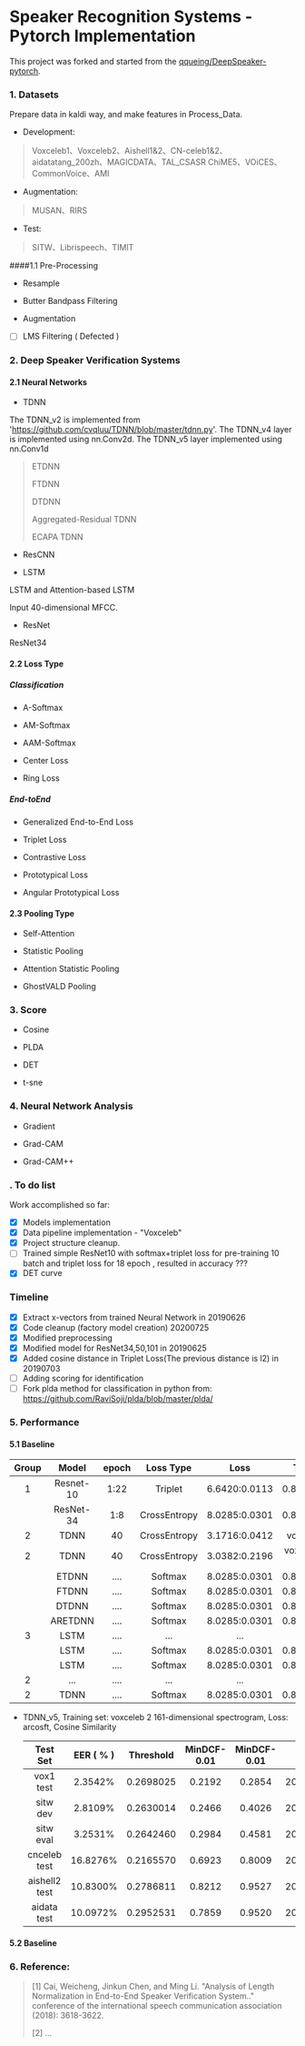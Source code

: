 # Speaker Recognition Systems - Pytorch Implementation

This project was forked and started from
the [qqueing/DeepSpeaker-pytorch](https://github.com/qqueing/DeepSpeaker-pytorch).

### 1. Datasets
Prepare data in kaldi way, and make features in Process_Data. 

- Development:

> Voxceleb1、Voxceleb2、Aishell1&2、CN-celeb1&2、aidatatang_200zh、MAGICDATA、TAL_CSASR
> ChiME5、VOiCES、CommonVoice、AMI

- Augmentation:
> MUSAN、RIRS

- Test:
> SITW、Librispeech、TIMIT

####1.1 Pre-Processing

- Resample

- Butter Bandpass Filtering

- Augmentation

- [ ] LMS Filtering ( Defected )


### 2. Deep Speaker Verification Systems

#### 2.1 Neural Networks

- TDNN

The TDNN_v2 is implemented from 'https://github.com/cvqluu/TDNN/blob/master/tdnn.py'. The TDNN_v4 layer is implemented using nn.Conv2d. The TDNN_v5 layer implemented using nn.Conv1d

> ETDNN
>
> FTDNN
>
> DTDNN
>
> Aggregated-Residual TDNN
>
> ECAPA TDNN

- ResCNN

- LSTM

LSTM and Attention-based LSTM

Input 40-dimensional MFCC.

- ResNet

ResNet34

#### 2.2 Loss Type

##### Classification

- A-Softmax

- AM-Softmax

- AAM-Softmax

- Center Loss

- Ring Loss

##### End-toEnd

- Generalized End-to-End Loss

- Triplet Loss

- Contrastive Loss

- Prototypical Loss

- Angular Prototypical Loss

#### 2.3 Pooling Type

- Self-Attention

- Statistic Pooling

- Attention Statistic Pooling

- GhostVALD Pooling

### 3. Score

- Cosine

- PLDA

- DET

- t-sne


### 4. Neural Network Analysis

- Gradient

- Grad-CAM

- Grad-CAM++

### . To do list
Work accomplished so far:

- [x] Models implementation
- [x] Data pipeline implementation - "Voxceleb"
- [x] Project structure cleanup.
- [ ] Trained simple ResNet10 with softmax+triplet loss for pre-training 10 batch and triplet loss for 18 epoch , resulted in accuracy ???
- [x] DET curve

### Timeline

- [x] Extract x-vectors from trained Neural Network in 20190626
- [x] Code cleanup (factory model creation) 20200725
- [x] Modified preprocessing
- [x] Modified model for ResNet34,50,101 in 20190625
- [x] Added cosine distance in Triplet Loss(The previous distance is l2) in 20190703
- [ ] Adding scoring for identification
- [ ] Fork plda method for classification in python from: https://github.com/RaviSoji/plda/blob/master/plda/

### 5. Performance

#### 5.1 Baseline

|   Group  |      Model   |  epoch  |    Loss Type   |       Loss      |    Train/Test   |    Accuracy (%)  |  EER (%) |
|:--------:|:------------:|:-------:|:--------------:|:---------------:|:----------------:|:----------------:|:--------:|
|1         | Resnet-10    |  1:22   |    Triplet     |  6.6420:0.0113  |  0.8553/0.8431  |    ...   |
|          | ResNet-34    |   1:8   |  CrossEntropy  |  8.0285:0.0301  |  0.8360/0.8302  |    ...   |
|2         | TDNN         |    40   |  CrossEntropy  |  3.1716:0.0412  |  vox1 dev/test  | 99.9994/99.5871  | 1.6700/5.4030 |
|2         | TDNN         |    40   |  CrossEntropy  |  3.0382:0.2196  | vox2 dev/vox1 test | 98.5265/98.2733 | 3.0800/3.0859 |
| | ETDNN         |....| Softmax | 8.0285:0.0301 | 0.8360/0.8302  | ... | |
| | FTDNN         |....| Softmax | 8.0285:0.0301 | 0.8360/0.8302  | ... | |
| | DTDNN         |....| Softmax | 8.0285:0.0301 | 0.8360/0.8302  | ... | |
| | ARETDNN         |....| Softmax | 8.0285:0.0301 | 0.8360/0.8302  | ... | |
|3| LSTM         |....|     ...   |        ...        |   ...  | ... | |
| | LSTM         |....| Softmax | 8.0285:0.0301 | 0.8360/0.8302  | ... | |
| | LSTM         |....| Softmax | 8.0285:0.0301 | 0.8360/0.8302  | ... | |
|2| ...          |....|    ...    | ...   |   ...   | ... |
|2| TDNN         |....| Softmax | 8.0285:0.0301 | 0.8360/0.8302  | ... | |

- TDNN_v5, Training set: voxceleb 2 161-dimensional spectrogram, Loss: arcosft, Cosine Similarity

  |   Test Set      |    EER ( % )  |   Threshold   |  MinDCF-0.01   |   MinDCF-0.01  |     Date     |
    |:---------------:|:-------------:|:-------------:|:--------------:|:--------------:|:------------:|
  |   vox1 test     |    2.3542%    |   0.2698025   |    0.2192      |     0.2854     |   20210426   |
  |   sitw dev      |    2.8109%    |   0.2630014   |    0.2466      |     0.4026     |   20210515   |
  |   sitw eval     |    3.2531%    |   0.2642460   |    0.2984      |     0.4581     |   20210515   |
  |  cnceleb test   |   16.8276%    |   0.2165570   |    0.6923      |     0.8009     |   20210515   |
  |  aishell2 test  |   10.8300%    |   0.2786811   |    0.8212      |     0.9527     |   20210515   |
  |   aidata test   |   10.0972%    |   0.2952531   |    0.7859      |     0.9520     |   20210515   |

#### 5.2 Baseline

### 6. Reference:

> [1] Cai, Weicheng, Jinkun Chen, and Ming Li. "Analysis of Length Normalization in End-to-End Speaker Verification System.." conference of the international speech communication association (2018): 3618-3622.
>
> [2] ...














